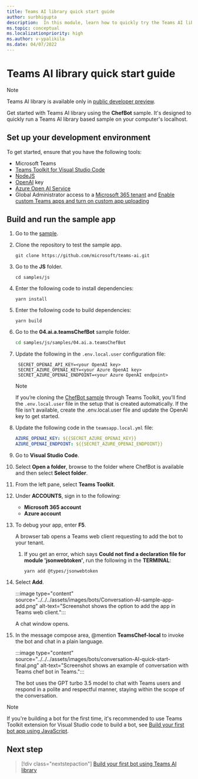 ```yaml
---
title: Teams AI library quick start guide
author: surbhigupta
description:  In this module, learn how to quickly try the Teams AI library.
ms.topic: conceptual
ms.localizationpriority: high
ms.author: v-ypalikila
ms.date: 04/07/2022
---
```


# Teams AI library quick start guide

> [!NOTE]
>
> Teams AI library is available only in [public developer preview](~/resources/dev-preview/developer-preview-intro.md).

Get started with Teams AI library using the **ChefBot** sample. It's designed to quickly run a Teams AI library based sample on your computer's localhost.

## Set up your development environment

To get started, ensure that you have the following tools:

* Microsoft Teams
* [Teams Toolkit for Visual Studio Code](../../../toolkit/install-Teams-Toolkit.md)
* [NodeJS](https://nodejs.org/en/)
* [OpenAI](https://openai.com/api/) key
* [Azure Open AI Service](https://oai.azure.com/portal)
* Global Administrator access to a [Microsoft 365 tenant](https://developer.microsoft.com/microsoft-365/dev-program?ocid=MSlearn&WT.mc_id=m365-16105-cxa) and [Enable custom Teams apps and turn on custom app uploading](../../../concepts/build-and-test/prepare-your-o365-tenant.md#enable-custom-teams-apps-and-turn-on-custom-app-uploading)

## Build and run the sample app

1. Go to the [sample](https://github.com/microsoft/teams-ai/tree/main/js/samples).

1. Clone the repository to test the sample app.

   ```
   git clone https://github.com/microsoft/teams-ai.git
   ```

1. Go to the **JS** folder.

   ```
   cd samples/js
   ```

1. Enter the following code to install dependencies:

   ```
   yarn install
   ```

1. Enter the following code to build dependencies:

   ```
   yarn build
   ```

1. Go to the **04.ai.a.teamsChefBot** sample folder.

   ```bash
   cd samples/js/samples/04.ai.a.teamsChefBot
   ```

1. Update the following in the `.env.local.user` configuration file:

   ```text
    SECRET_OPENAI_API_KEY=<your OpenAI key>
    SECRET_AZURE_OPENAI_KEY=<your Azure OpenAI key>
    SECRET_AZURE_OPENAI_ENDPOINT=<your Azure OpenAI endpoint>
   ```

   > [!NOTE]
   > If you’re cloning the [ChefBot sample](https://github.com/microsoft/teams-ai/tree/main/js/samples) through Teams Toolkit, you’ll find the `.env.local.user` file in the setup that is created automatically. If the file isn't available, create the .env.local.user file and update the OpenAI key to get started.

1. Update the following code in the `teamsapp.local.yml` file:

   ```yml
   AZURE_OPENAI_KEY: ${{SECRET_AZURE_OPENAI_KEY}}
   AZURE_OPENAI_ENDPOINT: ${{SECRET_AZURE_OPENAI_ENDPOINT}}
   ```

1. Go to **Visual Studio Code**.
1. Select **Open a folder**, browse to the folder where ChefBot is available and then select **Select folder**.

1. From the left pane, select **Teams Toolkit**.

1. Under **ACCOUNTS**, sign in to the following:
   * **Microsoft 365 account**
   * **Azure account**

1. To debug your app, enter **F5**.

   A browser tab opens a Teams web client requesting to add the bot to your tenant.

   1. If you get an error, which says **Could not find a declaration file for module 'jsonwebtoken'**, run the following in the **TERMINAL**:

      ```
      yarn add @types/jsonwebtoken
      ```

1. Select **Add**.

   :::image type="content" source="../../../assets/images/bots/Conversation-AI-sample-app-add.png" alt-text="Screenshot shows the option to add the app in Teams web client.":::

   A chat window opens.

1. In the message compose area, @mention **TeamsChef-local** to invoke the bot and chat in a plain language.

   :::image type="content" source="../../../assets/images/bots/conversation-AI-quick-start-final.png" alt-text="Screenshot shows an example of conversation with Teams chef bot in Teams.":::

   The bot uses the GPT turbo 3.5 model to chat with Teams users and respond in a polite and respectful manner, staying within the scope of the conversation.

> [!NOTE]
> If you're building a bot for the first time, it's recommended to use Teams Toolkit extension for Visual Studio code to build a bot, see [Build your first bot app using JavaScript](../../../sbs-gs-bot.yml).

## Next step

> [!div class="nextstepaction"]
> [Build your first bot using Teams AI library](../../../sbs-botbuilder-conversation-AI.yml)
